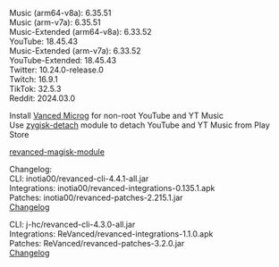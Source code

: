 Music (arm64-v8a): 6.35.51  
Music (arm-v7a): 6.35.51  
Music-Extended (arm64-v8a): 6.33.52  
YouTube: 18.45.43  
Music-Extended (arm-v7a): 6.33.52  
YouTube-Extended: 18.45.43  
Twitter: 10.24.0-release.0  
Twitch: 16.9.1  
TikTok: 32.5.3  
Reddit: 2024.03.0  

Install [Vanced Microg](https://github.com/TeamVanced/VancedMicroG/releases) for non-root YouTube and YT Music  
Use [zygisk-detach](https://github.com/j-hc/zygisk-detach) module to detach YouTube and YT Music from Play Store  

[revanced-magisk-module](https://github.com/j-hc/revanced-magisk-module)  

Changelog:  
CLI: inotia00/revanced-cli-4.4.1-all.jar  
Integrations: inotia00/revanced-integrations-0.135.1.apk  
Patches: inotia00/revanced-patches-2.215.1.jar  
[Changelog](https://github.com/inotia00/revanced-patches/releases/tag/v2.215.1)

CLI: j-hc/revanced-cli-4.3.0-all.jar  
Integrations: ReVanced/revanced-integrations-1.1.0.apk  
Patches: ReVanced/revanced-patches-3.2.0.jar  
[Changelog](https://github.com/ReVanced/revanced-patches/releases/tag/v3.2.0)  
